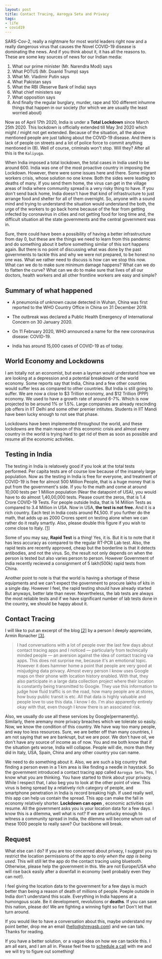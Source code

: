 ```yaml
---
layout: post
title: Contact Tracing, Aarogya Setu and Privacy
tags:
- life
- covid19
---
```


SARS-Cov-2, really a nightmare for most world leaders right now and a really dangerous virus that causes the Novel COVID-19 disease
is dominating the news. And if you think about it, it has all the reasons to. These are some key sources of news for our Indian media:

1) What our prime minister (Mr. Narendra Modi) says
2) What POTUS (Mr. Doanld Trump) says
3) What Mr. Vladimir Putin says
4) What Pakistan says
5) What the RBI (Reserve Bank of India) says
6) What chief ministers say
7) What opposition says
8) And finally the regular burglary, murder, rape and 100 different inhumne things that happen in our society (for which we are usually the least worried about)

Now as of April 17th 2020, India is under a **Total Lockdown** since March 25th 2020. This lockdown is officially extended till May 3rd 2020 which
might / might not get extended. Because of the situation, all the above mentioned people are just talking about the COVID-19 disease. And there is lack of people on streets and a lot of police force to commit anything mentioned in (8). Well of course, criminals won't stop. Will they? After all this is the `Kaliyuga`.

When India imposed a total lockdown, the total cases in India used to be around 600. India was one of the most proactive country in imposing the Lockdown.
However, there were some issues here and there. Some migrant workers crisis, whose solution no one knew. Both the sides were leading to deaths of many. If
you send them home, the virus can get in the village areas of India where community spread is a very risky thing to have. If you don't send back home, India
doesn't have that kind of infrastructure to just arrange food and shelter for all of them overnight. So, anyone with a sound mind and trying to understand the situation would understand the both, the urge of the workers to go back home because of the fear from getting infected by coronavirus in cities and not getting food for long time and, the difficult situation all the state governments and the central government was in.

Sure, there could have been a possibility of having a better infrastructure from day 0, but these are the things we need to learn from this pandemic and do something about it before something similar of this sort happens again. But there is no point of discussing what was done by the past governments to tackle this and why we were not prepared, to be honest no one was. What we rather need to discuss is how can we stop this now. What can we do to make sure minimum damage happens? What can we do to flatten the curve? What can we do to make sure that lives of all our doctors, health workers and all other frontline workers are easy and simple?

## Summary of what happened

* A pneumonia of unknown cause detected in Wuhan, China was first reported to the WHO Country Office in China on 31 December 2019.

* The outbreak was declared a Public Health Emergency of International Concern on 30 January 2020.

* On 11 February 2020, WHO announced a name for the new coronavirus disease: COVID-19.

* India has around 15,000 cases of COVID-19 as of today.

## World Economy and Lockdowns

I am totally not an economist, but even a layman would understand how we are looking at a depression and a potential breakdown of the world economy.
Some reports say that India, China and a few other countries would suffer less as compared to other countries. But India is still going to suffer. We are now
a close to $3 Trillion economy, and $12 Trillion (PPP) economy. We used to have a growth rate of around 6-7%. Which is now projected to be around 1% or 1.5%.
Large companies are already rescinding job offers in IIT Delhi and some other premier intitutes. Students in IIT Mandi have been lucky enough to not see that phase.

Lockdowns have been implemented throughout the world, and these lockdowns are the main reason of this economic crisis and almost every country in the world is trying hard to get rid of them as soon as possible and resume all the economic activities.


## Testing in India

The testing in India is relatovely good if you look at the total tests performed. Per capita tests are of course low because of the insanely large population. Now as the testing in India is free for everyone, and treatment of COVID-19 is free for almost 500 Million People, that is a huge money that is put from the government's side. If you fo the math and come at around 10,000 tests per 1 Million population (Near the datapoint of USA), you would have to do almost 1,40,00,000 tests. Please count the zeros, that is 1.4 Crore COVID-19 Tests. For people outside India, that is 14 Million Tests as compared to 3.4 Million in USA. Now in USA, **the test is not free.** And it is a rich country. Each test in India costs around ₹4,500. If you further do the math, that adds up as 2000 Crores spent on testing alone when we can rather do it really smartly. Also, please double this figure if you wish to come close to Italy. [[1]](https://www.worldometers.info/coronavirus/)

Some of you may say, **Rapid Test** is a thing! Yes, it is. But it is to note that it has less accuracy as compared to the regular RT-PCR Lab test. Also, the rapid tests are recently approved, cheap but the borderline is that it detects antibodies, and not the virus. So, the result not only depends on when the person is tested but also varies person to person. However Government of India recently recieved a consignment of 5 lakh(500k) rapid tests from China.    

Another point to note is that the world is having a shortage of these equipments and we can't expect the government to procure lakhs of kits in a single day. However I feel, the rapid testing should have already started But anyways, better late than never. Nevertheless, the lab tests are always the most reliable tests and if we have significant number of lab tests done in the country, we should be happy about it.

## Contact Tracing

I will like to put an excerpt of the blog [[2]](https://lucumr.pocoo.org/2020/4/3/contact-tracing/) by a person I deeply appreciate, Armin Ronacher [[3]](http://armin.ronacher.eu/).

> I had conversations with a lot of people over the last few days about contact tracing apps and I noticed — particularly from technically minded people — an aversion against the idea of contact tracing via apps. This does not surprise me, because it's an emotional topic. However it does hammer home a point that people are very good at misjudging data privacy.
Almost every person I know uses Google maps on their phone with location history enabled. With that, they also participate in a large data collection project where their location is constantly being transmitted to Google. They use this information to judge how fluid traffic is on the road, how many people are at stores, how busy public transit is etc. All that data is highly valuable and people love to use this data. I know I do. I'm also apparently entirely okay with that, even though I know there is an associated risk.

Also, we usually do use all these services by Google(permanently). Similarly, there aremany more privacy breaches which we tolerate so easily. Now, we know the condition of this country. We have way too many people, and way too less resources. Sure, we are better off than many countries, I am not saying that we are bankrupt, but we are poor. We don't have oil, we don't have any source of income as of now. You and me both know that if the situation gets worse, India will collapse. People will die, more than they did in Italy, USA, Spain, China and any other country you can name.

We need to do something about it. Also, we are such a big country that finding a person even in a 1 km area is like finding a needle in haystack. So the government introduced a contact tracing app called `Aarogya Setu`. Yes, I know what you are thinking. You have started to think about your privacy. While I respect that, I also beg you to look at the other point of view. This virus is being spread by a relatively rich category of people, and smartphone penetration in India is record breaking high. If used really well, this app can help us contain the spread. This app can make the fall in economy relatively shorter. **Lockdown can open** , economic activities can resume. All the government asks you is your location data for a few days. I know this is a dilemma, well what is not? If we are unlucky enough to witness a community spread in India, the dilemma will become whom out of these 1000 people to really save? Our backbone will break.

## Request

What else can I do? If you are too concerned about privacy, I suggest you to restrict the location permissions of the app to *only when the app is being used*. This will still let the app do the contact tracing using bluetooth. Otherwise, please help the government in this. We are not Europe/USA who will rise back easily after a downfall in economy (well probably even they can not!).

I feel giving the location data to the government for a few days is much better than being a reason of death of millions of people. Poeple outside in India don't understand this scale. Everything in India happens at a humongous scale. Be it development, revolutions or **deaths**. If you can save this nation, please do! We are fighting a winning fight so far! Don't let that turn around.    

If you would like to have a conversation about this, maybe understand my point better, drop me an email ([hello@shreyasb.com](mailto:hello@shreyasb.com))
and we can talk. Thanks for reading.

If you have a better solution, or a vague idea on how we can tackle this. I am all ears, and I am all in. Please feel free to [schedule a call](https://calendly.com/shreyasbapat/30min) with me and we will try to figure out something! 
